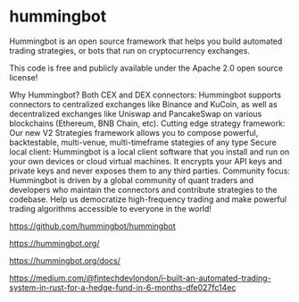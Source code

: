 
# hummingbot

Hummingbot is an open source framework that helps you build automated trading strategies, or bots that run on cryptocurrency exchanges.

This code is free and publicly available under the Apache 2.0 open source license!

Why Hummingbot?
Both CEX and DEX connectors: Hummingbot supports connectors to centralized exchanges like Binance and KuCoin, as well as decentralized exchanges like Uniswap and PancakeSwap on various blockchains (Ethereum, BNB Chain, etc).
Cutting edge strategy framework: Our new V2 Strategies framework allows you to compose powerful, backtestable, multi-venue, multi-timeframe stategies of any type
Secure local client: Hummingbot is a local client software that you install and run on your own devices or cloud virtual machines. It encrypts your API keys and private keys and never exposes them to any third parties.
Community focus: Hummingbot is driven by a global community of quant traders and developers who maintain the connectors and contribute strategies to the codebase.
Help us democratize high-frequency trading and make powerful trading algorithms accessible to everyone in the world!



https://github.com/hummingbot/hummingbot



https://hummingbot.org/


https://hummingbot.org/docs/



https://medium.com/@fintechdevlondon/i-built-an-automated-trading-system-in-rust-for-a-hedge-fund-in-6-months-dfe027fc14ec


